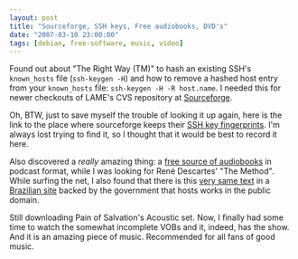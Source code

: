```yaml
---
layout: post
title: "Sourceforge, SSH keys, Free audiobooks, DVD's"
date: "2007-03-10 23:00:00"
tags: [debian, free-software, music, video]
---
```


Found out about "The Right Way (TM)" to hash an existing SSH's `known_hosts`
file (`ssh-keygen -H`) and how to remove a hashed host entry from your
`known_hosts` file: `ssh-keygen -H -R host.name`.  I needed this for newer
checkouts of LAME's CVS repository at [Sourceforge][0].

Oh, BTW, just to save myself the trouble of looking it up again, here is the
link to the place where sourceforge keeps their [SSH key fingerprints][1].
I'm always lost trying to find it, so I thought that it would be best to
record it here.

Also discovered a *really* amazing thing: a [free source of audiobooks][2]
in podcast format, while I was looking for René Descartes' "The Method".
While surfing the net, I also found that there is this [very same text][3]
in a [Brazilian site][4] backed by the government that hosts works in the
public domain.

Still downloading Pain of Salvation's Acoustic set. Now, I finally had some
time to watch the somewhat incomplete VOBs and it, indeed, has the show. And
it is an amazing piece of music. Recommended for all fans of good music.

[0]: http://sf.net/
[1]: http://apps.sourceforge.net/trac/sitedocs/wiki/SSH%20key%20fingerprints
[2]: http://librivox.org/
[3]: http://www.dominiopublico.gov.br/pesquisa/DetalheObraForm.do?select_action=&amp;co_obra=2274
[4]: http://www.dominiopublico.gov.br/
